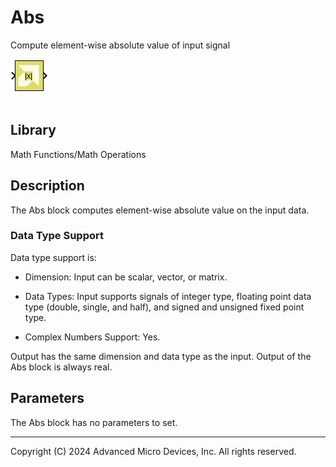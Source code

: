 # Abs

Compute element-wise absolute value of input signal

![](./Images/block.png)

## Library

Math Functions/Math Operations

## Description

The Abs block computes element-wise absolute value on the input data.

### Data Type Support

Data type support is:

- Dimension: Input can be scalar, vector, or matrix.

- Data Types: Input supports signals of integer type, floating point
  data type (double, single, and half), and signed and unsigned fixed
  point type.

- Complex Numbers Support: Yes.

Output has the same dimension and data type as the input. Output of the
Abs block is always real.

## Parameters

The Abs block has no parameters to set.

--------------
Copyright (C) 2024 Advanced Micro Devices, Inc.
All rights reserved.
